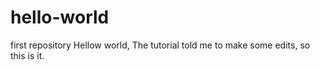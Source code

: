 # hello-world
first repository
Hellow world, 
The tutorial told me to make some edits, so this is it.
